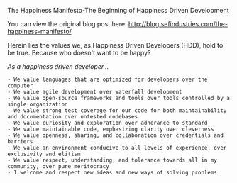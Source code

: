 The Happiness Manifesto-The Beginning of Happiness Driven Development

You can view the original blog post here: http://blog.sefindustries.com/the-happiness-manifesto/

Herein lies the values we, as Happiness Driven Developers (HDD), hold to be true. Because who doesn't want to be happy?

*As a happiness driven developer...*

    - We value languages that are optimized for developers over the computer
    - We value agile development over waterfall development
    - We value open-source frameworks and tools over tools controlled by a single organization
    - We value strong test coverage for our code for both maintainability and documentation over untested codebases
    - We value curiosity and exploration over adherance to standard
    - We value maintainable code, emphasizing clarity over cleverness
    - We value openness, sharing, and collaboration over credentials and barriers
    - We value an environment conducive to all levels of experience, over exclusivity and elitism
    - We value respect, understanding, and tolerance towards all in my community, over pure meritocracy
    - I welcome and respect new ideas and new ways of solving problems
